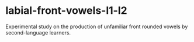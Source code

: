 # labial-front-vowels-l1-l2
Experimental study on the production of unfamiliar front rounded vowels by second-language learners.
